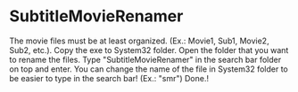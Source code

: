 # SubtitleMovieRenamer
The movie files must be at least organized. (Ex.: Movie1, Sub1, Movie2, Sub2, etc.).
Copy the exe to System32 folder.
Open the folder that you want to rename the files.
Type "SubtitleMovieRenamer" in the search bar folder on top and enter.
You can change the name of the file in System32 folder to be easier to type in the search bar! (Ex.: "smr")
Done.!
